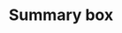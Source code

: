 ---
layout: pattern
categories: [patterns, summary-box]
title: Summary box
type: [sub-nav-item]
permalink: /patterns/summary-box/
overview: Lorem ipsum dolor sit amet, consectetur adipiscing elit, sed do eiusmod tempor incididunt ut labore et dolore magna aliqua. Interdum velit euismod in pellentesque. 
description: |
    
usa-link: "https://designsystem.digital.gov/components/summary-box/"
specification: |
#spec:
summary-title: Key information
summary-list:
 - text: If you are under a winter storm warning,
   linkText: find shelter right away.
   link: /
 - text: Sign up for 
   linkText: your community’s warning system.
   link: /
 - text: Learn the signs of, and basic treatments for, frostbite and hypothermia.
   linkText: Learn more.
   link: /
 - text: Gather emergency supplies for your home and your car.
   linkText: Learn more.
   link: /
yml: |
  
  summary-title: Key information
  summary-list:
   - text: If you are under a winter storm warning,
   linkText: find shelter right away.
   link: /
  - text: Sign up for 
   linkText: your community’s warning system.
   link: /
  - text: Learn the signs of, and basic treatments for, frostbite and hypothermia.
   linkText: Learn more.
   link: /
  - text: Gather emergency supplies for your home and your car.
   linkText: Learn more.
   link: /

jekyll: |

  "{% include patterns/summary-box/summary-box.md %}"
### Paths to view design and code... 
## designimg: can be used to show an image of the design until a coded version can be created. The htmlpath & csspath should be located in the pattens folder. Read more about creating coded components in /docs/creating-patterns 
# designimg: 

htmlpath: patterns/summary-box/summary-box.md
csspath: patterns/summary-box/index.scss
---